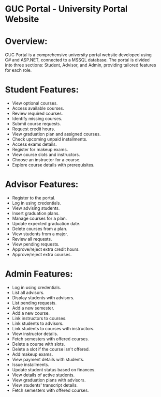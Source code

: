 # GUC Portal - University Portal Website

# Overview:
GUC Portal is a comprehensive university portal website developed using C# and ASP.NET, connected to a MSSQL database. The portal is divided into three sections: Student, Advisor, and Admin, providing tailored features for each role.

# Student Features:

- View optional courses.
- Access available courses.
- Review required courses.
- Identify missing courses.
- Submit course requests.
- Request credit hours.
- View graduation plan and assigned courses.
- Check upcoming unpaid installments.
- Access exams details.
- Register for makeup exams.
- View course slots and instructors.
- Choose an instructor for a course.
- Explore course details with prerequisites.

# Advisor Features:
- Register to the portal.
- Log in using credentials.
- View advising students.
- Insert graduation plans.
- Manage courses for a plan.
- Update expected graduation date.
- Delete courses from a plan.
- View students from a major.
- Review all requests.
- View pending requests.
- Approve/reject extra credit hours.
- Approve/reject extra courses.

# Admin Features:

- Log in using credentials.
- List all advisors.
- Display students with advisors.
- List pending requests.
- Add a new semester.
- Add a new course.
- Link instructors to courses.
- Link students to advisors.
- Link students to courses with instructors.
- View instructor details.
- Fetch semesters with offered courses.
- Delete a course with slots.
- Delete a slot if the course isn't offered.
- Add makeup exams.
- View payment details with students.
- Issue installments.
- Update student status based on finances.
- View details of active students.
- View graduation plans with advisors.
- View students' transcript details.
- Fetch semesters with offered courses.
